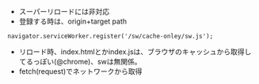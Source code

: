 - スーパーリロードには非対応
- 登録する時は、origin+target path
```
navigator.serviceWorker.register('/sw/cache-onley/sw.js');
```
- リロード時、index.htmlとかindex.jsは、ブラウザのキャッシュから取得してるっぽい(@chrome)、swは無関係。
- fetch(request)でネットワークから取得
